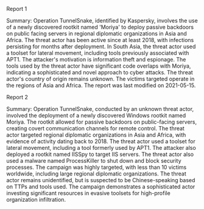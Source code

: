 
Report 1

Summary:
Operation TunnelSnake, identified by Kaspersky, involves the use of a newly discovered rootkit named 'Moriya' to deploy passive backdoors on public facing servers in regional diplomatic organizations in Asia and Africa. The threat actor has been active since at least 2018, with infections persisting for months after deployment. In South Asia, the threat actor used a toolset for lateral movement, including tools previously associated with APT1. The attacker's motivation is information theft and espionage. The tools used by the threat actor have significant code overlaps with Moriya, indicating a sophisticated and novel approach to cyber attacks. The threat actor's country of origin remains unknown. The victims targeted operate in the regions of Asia and Africa. The report was last modified on 2021-05-15.





Report 2

Summary:
Operation TunnelSnake, conducted by an unknown threat actor, involved the deployment of a newly discovered Windows rootkit named Moriya. The rootkit allowed for passive backdoors on public-facing servers, creating covert communication channels for remote control. The threat actor targeted regional diplomatic organizations in Asia and Africa, with evidence of activity dating back to 2018. The threat actor used a toolset for lateral movement, including a tool formerly used by APT1. The attacker also deployed a rootkit named IISSpy to target IIS servers. The threat actor also used a malware named ProcessKiller to shut down and block security processes. The campaign was highly targeted, with less than 10 victims worldwide, including large regional diplomatic organizations. The threat actor remains unidentified, but is suspected to be Chinese-speaking based on TTPs and tools used. The campaign demonstrates a sophisticated actor investing significant resources in evasive toolsets for high-profile organization infiltration.


